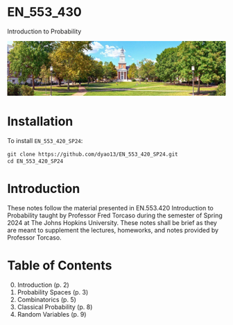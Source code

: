 # EN_553_430

Introduction to Probability

![Gilman Hall](https://github.com/dyao13/EN_553_420_SP24/blob/main/gilman_hall.jpg)

# Installation
To install `EN_553_420_SP24`:
```
git clone https://github.com/dyao13/EN_553_420_SP24.git
cd EN_553_420_SP24
```

# Introduction
These notes follow the material presented in EN.553.420 Introduction to Probability taught by Professor Fred Torcaso during the semester of Spring 2024 at The Johns Hopkins University. These notes shall be brief as they are meant to supplement the lectures, homeworks, and notes provided by Professor Torcaso.

# Table of Contents
0. Introduction (p. 2)
1. Probability Spaces (p. 3)
2. Combinatorics (p. 5)
3. Classical Probability (p. 8)
4. Random Variables (p. 9)
